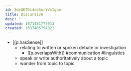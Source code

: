 ```yaml
---
id: 3deQKTDi4cbSnrYVxIgoe
title: Discursive
desc: ''
updated: 1671481777013
created: 1637405791821
---
```


- [[p.hasSense]]
  - relating to written or spoken debate or investigation
    - [[p.overlapsWith]] #communication #linguistics
  - speak or write authoritatively about a topic
  - wander from topic to topic
